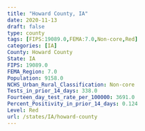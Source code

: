 ```yaml
---
title: "Howard County, IA"
date: 2020-11-13
draft: false
type: county
tags: [FIPS:19089.0,FEMA:7.0,Non-core,Red]
categories: [IA]
County: Howard County
State: IA
FIPS: 19089.0
FEMA_Region: 7.0
Population: 9158.0
NCHS_Urban_Rural_Classification: Non-core
Tests_in_prior_14_days: 338.0
Fourteen_day_test_rate_per_100000: 3691.0
Percent_Positivity_in_prior_14_days: 0.124
Level: Red
url: /states/IA/howard-county
---
```



